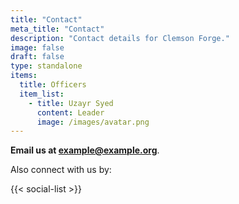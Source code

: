 ```yaml
---
title: "Contact"
meta_title: "Contact"
description: "Contact details for Clemson Forge."
image: false
draft: false
type: standalone
items:
  title: Officers
  item_list:
    - title: Uzayr Syed
      content: Leader
      image: /images/avatar.png
---
```


**Email us at <example@example.org>**.

<p class="mb-1">Also connect with us by:</p>
{{< social-list >}}
